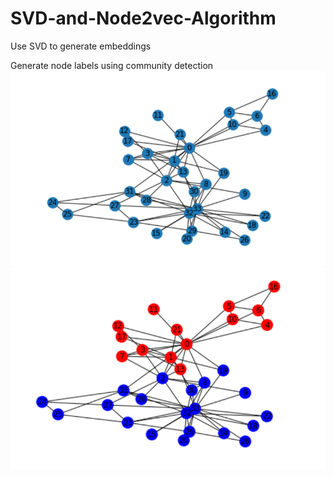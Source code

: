 # SVD-and-Node2vec-Algorithm

Use SVD to generate embeddings

Generate node labels using community detection
![image](https://github.com/Jiarui-Xu-Gatech/SVD-and-Node2vec-Algorithm/blob/main/embeddings%20for%20community%20detection.png)
![image](https://github.com/Jiarui-Xu-Gatech/SVD-and-Node2vec-Algorithm/blob/main/embeddings%20for%20community%20detection2.png)
